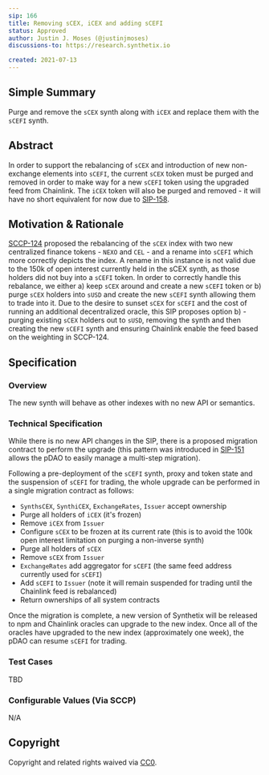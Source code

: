 ```yaml
---
sip: 166
title: Removing sCEX, iCEX and adding sCEFI
status: Approved
author: Justin J. Moses (@justinjmoses)
discussions-to: https://research.synthetix.io

created: 2021-07-13
---
```


## Simple Summary

<!--"If you can't explain it simply, you don't understand it well enough." Simply describe the outcome the proposed changes intends to achieve. This should be non-technical and accessible to a casual community member.-->

Purge and remove the `sCEX` synth along with `iCEX` and replace them with the `sCEFI` synth.

## Abstract

In order to support the rebalancing of `sCEX` and introduction of new non-exchange elements into `sCEFI`, the current `sCEX` token must be purged and removed in order to make way for a new `sCEFI` token using the upgraded feed from Chainlink. The `iCEX` token will also be purged and removed - it will have no short equivalent for now due to [SIP-158](./sip-158.md).

## Motivation & Rationale

<!--This is the problem statement. This is the *why* of the SIP. It should clearly explain *why* the current state of the protocol is inadequate.  It is critical that you explain *why* the change is needed, if the SIP proposes changing how something is calculated, you must address *why* the current calculation is innaccurate or wrong. This is not the place to describe how the SIP will address the issue!-->

[SCCP-124](../SCCP/sccp-124.md) proposed the rebalancing of the `sCEX` index with two new centralized finance tokens - `NEXO` and `CEL` - and a rename into `sCEFI` which more correctly depicts the index. A rename in this instance is not valid due to the 150k of open interest currently held in the sCEX synth, as those holders did not buy into a `sCEFI` token. In order to correctly handle this rebalance, we either a) keep `sCEX` around and create a new `sCEFI` token or b) purge `sCEX` holders into `sUSD` and create the new `sCEFI` synth allowing them to trade into it. Due to the desire to sunset `sCEX` for `sCEFI` and the cost of running an additional decentralized oracle, this SIP proposes option b) - purging existing `sCEX` holders out to `sUSD`, removing the synth and then creating the new `sCEFI` synth and ensuring Chainlink enable the feed based on the weighting in SCCP-124.

## Specification

<!--The specification should describe the syntax and semantics of any new feature, there are five sections
1. Overview
2. Rationale
3. Technical Specification
4. Test Cases
5. Configurable Values
-->

### Overview

The new synth will behave as other indexes with no new API or semantics.

### Technical Specification

<!--The technical specification should outline the public API of the changes proposed. That is, changes to any of the interfaces Synthetix currently exposes or the creations of new ones.-->

While there is no new API changes in the SIP, there is a proposed migration contract to perform the upgrade (this pattern was introduced in [SIP-151](./sip-151.md) allows the pDAO to easily manage a multi-step migration).

Following a pre-deployment of the `sCEFI` synth, proxy and token state and the suspension of `sCEFI` for trading, the whole upgrade can be performed in a single migration contract as follows:

- `SynthsCEX`, `SynthiCEX`, `ExchangeRates`, `Issuer` accept ownership
- Purge all holders of `iCEX` (it's frozen)
- Remove `iCEX` from `Issuer`
- Configure `sCEX` to be frozen at its current rate (this is to avoid the 100k open interest limitation on purging a non-inverse synth)
- Purge all holders of `sCEX`
- Remove `sCEX` from `Issuer`
- `ExchangeRates` add aggregator for `sCEFI` (the same feed address currently used for `sCEFI`)
- Add `sCEFI` to `Issuer` (note it will remain suspended for trading until the Chainlink feed is rebalanced)
- Return ownerships of all system contracts

Once the migration is complete, a new version of Synthetix will be released to npm and Chainlink oracles can upgrade to the new index. Once all of the oracles have upgraded to the new index (approximately one week), the pDAO can resume `sCEFI` for trading.

### Test Cases

<!--Test cases for an implementation are mandatory for SIPs but can be included with the implementation..-->

TBD

### Configurable Values (Via SCCP)

<!--Please list all values configurable via SCCP under this implementation.-->

N/A

## Copyright

Copyright and related rights waived via [CC0](https://creativecommons.org/publicdomain/zero/1.0/).
